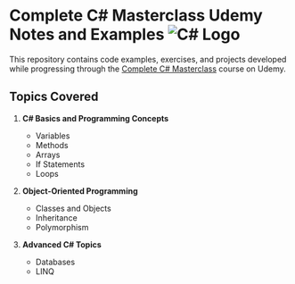 # Complete C# Masterclass Udemy Notes and Examples <img src="https://img.icons8.com/color/48/000000/c-sharp-logo.png" alt="C# Logo"/>

This repository contains code examples, exercises, and projects developed while progressing through the [Complete C# Masterclass](https://www.udemy.com/course/complete-csharp-masterclass/) course on Udemy.

## Topics Covered

1. **C# Basics and Programming Concepts**
   - Variables
   - Methods
   - Arrays
   - If Statements
   - Loops

2. **Object-Oriented Programming**
   - Classes and Objects
   - Inheritance
   - Polymorphism

3. **Advanced C# Topics**
   - Databases
   - LINQ
